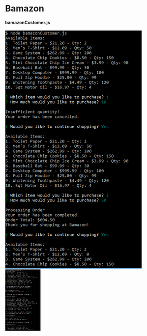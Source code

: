 # Bamazon

#### bamazonCustomer.js

![alt text](./ss1.png "Screenshot of bamazonCustomer")
<img src="./ss1.png" height="200">
